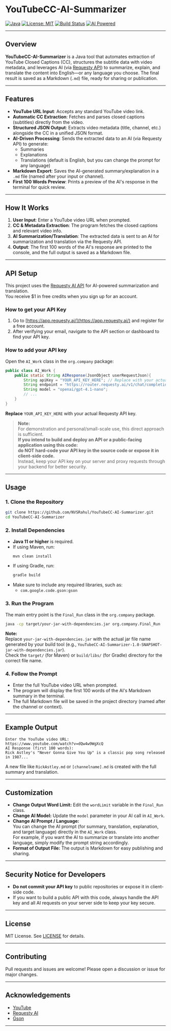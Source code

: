 # YouTubeCC-AI-Summarizer

[![Java](https://img.shields.io/badge/Java-11%2B-blue.svg)](https://www.oracle.com/java/)
[![License: MIT](https://img.shields.io/badge/License-MIT-yellow.svg)](LICENSE)
[![Build Status](https://img.shields.io/badge/build-passing-brightgreen.svg)]()
[![AI Powered](https://img.shields.io/badge/AI-Requesty-blueviolet.svg)](https://app.requesty.ai/)

---

## Overview

**YouTubeCC-AI-Summarizer** is a Java tool that automates extraction of YouTube Closed Captions (CC), structures the subtitle data with video metadata, and leverages AI (via [Requesty API](https://app.requesty.ai/)) to summarize, explain, and translate the content into English—or any language you choose. The final result is saved as a Markdown (`.md`) file, ready for sharing or publication.

---

## Features

- **YouTube URL Input**: Accepts any standard YouTube video link.
- **Automatic CC Extraction**: Fetches and parses closed captions (subtitles) directly from the video.
- **Structured JSON Output**: Extracts video metadata (title, channel, etc.) alongside the CC in a unified JSON format.
- **AI-Driven Processing**: Sends the extracted data to an AI (via Requesty API) to generate:
  - Summaries
  - Explanations
  - Translations (default is English, but you can change the prompt for any language)
- **Markdown Export**: Saves the AI-generated summary/explanation in a `.md` file (named after your input or channel).
- **First 100 Words Preview**: Prints a preview of the AI's response in the terminal for quick review.

---

## How It Works

1. **User Input**: Enter a YouTube video URL when prompted.
2. **CC & Metadata Extraction**: The program fetches the closed captions and relevant video info.
3. **AI Summarization/Translation**: The extracted data is sent to an AI for summarization and translation via the Requesty API.
4. **Output**: The first 100 words of the AI's response are printed to the console, and the full output is saved as a Markdown file.

---

## API Setup

This project uses the [Requesty AI API](https://app.requesty.ai/) for AI-powered summarization and translation.  
You receive $1 in free credits when you sign up for an account.

### How to get your API Key

1. Go to [https://app.requesty.ai/](https://app.requesty.ai/) and register for a free account.
2. After verifying your email, navigate to the API section or dashboard to find your API key.

### **How to add your API key**

Open the `AI_Work` class in the `org.company` package:

```java
public class AI_Work {
    public static String AIResponse(JsonObject userRequestJson){
        String apiKey = "YOUR_API_KEY_HERE"; // Replace with your actual API key
        String endpoint = "https://router.requesty.ai/v1/chat/completions";
        String model = "openai/gpt-4.1-nano";
        // ...
    }
}
```

**Replace** `YOUR_API_KEY_HERE` with your actual Requesty API key.

> **Note:**  
> For demonstration and personal/small-scale use, this direct approach is sufficient.  
> **If you intend to build and deploy an API or a public-facing application using this code:**  
> **do NOT hard-code your API key in the source code or expose it in client-side code.**  
> Instead, keep your API key on your server and proxy requests through your backend for better security.

---

## Usage

### 1. **Clone the Repository**

```sh
git clone https://github.com/NVSRahul/YouTubeCC-AI-Summarizer.git
cd YouTubeCC-AI-Summarizer
```

### 2. **Install Dependencies**

- **Java 11 or higher** is required.
- If using Maven, run:
  ```sh
  mvn clean install
  ```
- If using Gradle, run:
  ```sh
  gradle build
  ```
- Make sure to include any required libraries, such as:
  - `com.google.code.gson:gson`

### 3. **Run the Program**

The main entry point is the `Final_Run` class in the `org.company` package.

```sh
java -cp target/your-jar-with-dependencies.jar org.company.Final_Run
```

**Note:**  
Replace `your-jar-with-dependencies.jar` with the actual jar file name generated by your build tool (e.g., `YouTubeCC-AI-Summarizer-1.0-SNAPSHOT-jar-with-dependencies.jar`).  
Check the `target/` (for Maven) or `build/libs/` (for Gradle) directory for the correct file name.

### 4. **Follow the Prompt**

- Enter the full YouTube video URL when prompted.
- The program will display the first 100 words of the AI's Markdown summary in the terminal.
- The full Markdown file will be saved in the project directory (named after the channel or context).

---

## Example Output

```
Enter the YouTube video URL: 
https://www.youtube.com/watch?v=dQw4w9WgXcQ
AI Response (first 100 words):
Rick Astley's "Never Gonna Give You Up" is a classic pop song released in 1987...
```

A new file like `RickAstley.md` or `[channelname].md` is created with the full summary and translation.

---

## Customization

- **Change Output Word Limit:** Edit the `wordLimit` variable in the `Final_Run` class.
- **Change AI Model:** Update the `model` parameter in your AI call in `AI_Work`.
- **Change AI Prompt / Language:**  
  You can change the AI prompt (for summary, translation, explanation, and target language) directly in the `AI_Work` class.  
  For example, if you want the AI to summarize or translate into another language, simply modify the prompt string accordingly.
- **Format of Output File:** The output is Markdown for easy publishing and sharing.

---

## Security Notice for Developers

- **Do not commit your API key** to public repositories or expose it in client-side code.
- If you want to build a public API with this code, always handle the API key and all AI requests on your server side to keep your key secure.

---

## License

MIT License. See [LICENSE](LICENSE) for details.

---

## Contributing

Pull requests and issues are welcome! Please open a discussion or issue for major changes.

---

## Acknowledgements

- [YouTube](https://www.youtube.com/)
- [Requesty AI](https://app.requesty.ai/)
- [Gson](https://github.com/google/gson)

---
